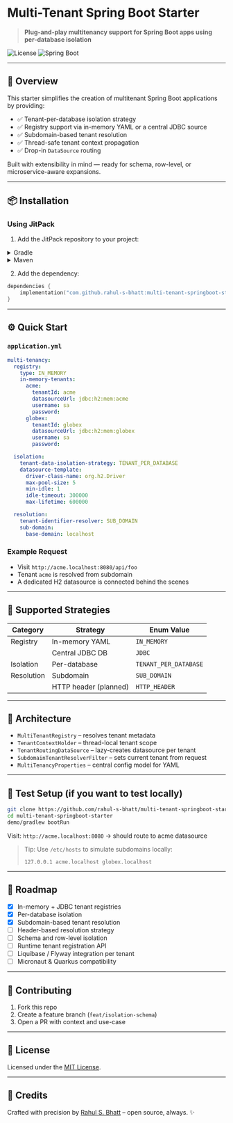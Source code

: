 # Multi-Tenant Spring Boot Starter

> **Plug-and-play multitenancy support for Spring Boot apps using per-database isolation**

![License](https://img.shields.io/badge/license-MIT-green)
![Spring Boot](https://img.shields.io/badge/spring--boot-3.1+-blue)

---

## 🚀 Overview

This starter simplifies the creation of multitenant Spring Boot applications by providing:

* ✅ Tenant-per-database isolation strategy
* ✅ Registry support via in-memory YAML or a central JDBC source
* ✅ Subdomain-based tenant resolution
* ✅ Thread-safe tenant context propagation
* ✅ Drop-in `DataSource` routing

Built with extensibility in mind — ready for schema, row-level, or microservice-aware expansions.

---

## 📦 Installation

### Using JitPack

1. Add the JitPack repository to your project:

<details>
<summary>Gradle</summary>

```kotlin
repositories {
    maven { url = uri("https://jitpack.io") }
}
```

</details>

<details>
<summary>Maven</summary>

```xml
<repositories>
  <repository>
    <id>jitpack.io</id>
    <url>https://jitpack.io</url>
  </repository>
</repositories>
```

</details>

2. Add the dependency:

```kotlin
dependencies {
    implementation("com.github.rahul-s-bhatt:multi-tenant-springboot-starter:0.1.0-SNAPSHOT")
}
```

---

## ⚙️ Quick Start

### `application.yml`

```yaml
multi-tenancy:
  registry:
    type: IN_MEMORY
    in-memory-tenants:
      acme:
        tenantId: acme
        datasourceUrl: jdbc:h2:mem:acme
        username: sa
        password:
      globex:
        tenantId: globex
        datasourceUrl: jdbc:h2:mem:globex
        username: sa
        password:

  isolation:
    tenant-data-isolation-strategy: TENANT_PER_DATABASE
    datasource-template:
      driver-class-name: org.h2.Driver
      max-pool-size: 5
      min-idle: 1
      idle-timeout: 300000
      max-lifetime: 600000

  resolution:
    tenant-identifier-resolver: SUB_DOMAIN
    sub-domain:
      base-domain: localhost
```

### Example Request

* Visit `http://acme.localhost:8080/api/foo`
* Tenant `acme` is resolved from subdomain
* A dedicated H2 datasource is connected behind the scenes

---

## 🧩 Supported Strategies

| Category   | Strategy              | Enum Value            |
| ---------- | --------------------- | --------------------- |
| Registry   | In-memory YAML        | `IN_MEMORY`           |
|            | Central JDBC DB       | `JDBC`                |
| Isolation  | Per-database          | `TENANT_PER_DATABASE` |
| Resolution | Subdomain             | `SUB_DOMAIN`          |
|            | HTTP header (planned) | `HTTP_HEADER`         |

---

## 🧱 Architecture

* `MultiTenantRegistry` – resolves tenant metadata
* `TenantContextHolder` – thread-local tenant scope
* `TenantRoutingDataSource` – lazy-creates datasource per tenant
* `SubdomainTenantResolverFilter` – sets current tenant from request
* `MultiTenancyProperties` – central config model for YAML

---

## 🧪 Test Setup (if you want to test locally)

```bash
git clone https://github.com/rahul-s-bhatt/multi-tenant-springboot-starter.git
cd multi-tenant-springboot-starter
demo/gradlew bootRun
```

Visit: `http://acme.localhost:8080` → should route to acme datasource

> Tip: Use `/etc/hosts` to simulate subdomains locally:
>
> ```
> 127.0.0.1 acme.localhost globex.localhost
> ```

---

## 🔭 Roadmap

* [x] In-memory + JDBC tenant registries
* [x] Per-database isolation
* [x] Subdomain-based tenant resolution
* [ ] Header-based resolution strategy
* [ ] Schema and row-level isolation
* [ ] Runtime tenant registration API
* [ ] Liquibase / Flyway integration per tenant
* [ ] Micronaut & Quarkus compatibility

---

## 🤝 Contributing

1. Fork this repo
2. Create a feature branch (`feat/isolation-schema`)
3. Open a PR with context and use-case

---

## 📝 License

Licensed under the [MIT License](https://opensource.org/licenses/MIT).

---

## 🧠 Credits

Crafted with precision by [Rahul S. Bhatt](https://github.com/rahul-s-bhatt) – open source, always. ✨
